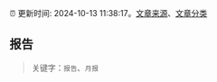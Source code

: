 :alarm_clock: 更新时间: 2024-10-13 11:38:17。[文章来源](/README.md)、[文章分类](/TAGS.md)

## 报告


> 关键字：`报告`、`月报`



